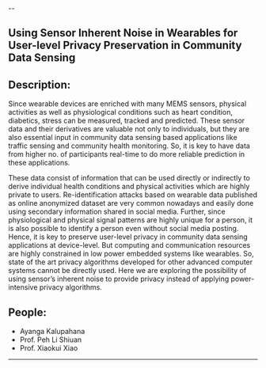 --
## Using Sensor Inherent Noise in Wearables for User-level Privacy Preservation in Community Data Sensing

## Description:

Since wearable devices are enriched with many MEMS sensors, physical activities as well as physiological conditions such as heart condition, diabetics, stress can be measured, tracked and predicted. These sensor data and their derivatives are valuable not only to individuals, but they are also essential input in community data sensing based applications like traffic sensing and community health monitoring. So, it is key to have data from higher no. of participants real-time to do more reliable prediction in these applications. 

These data consist of information that can be used directly or indirectly to derive individual health conditions and physical activities which are highly private to users. Re-identification attacks based on wearable data published as online anonymized dataset are very common nowadays and easily done using secondary information shared in social media. Further, since physiological and physical signal patterns are highly unique for a person, it is also possible to identify a person even without social media posting. 
Hence, it is key to preserve user-level privacy in community data sensing applications at device-level. But computing and communication resources are highly constrained in low power embedded systems like wearables.  So, state of the art privacy algorithms developed for other advanced computer systems cannot be directly used.  Here we are exploring the possibility of using sensor’s inherent noise to provide privacy instead of applying power-intensive privacy algorithms. 


## People:
  - Ayanga Kalupahana
  - Prof. Peh Li Shiuan
  - Prof. Xiaokui Xiao


---

